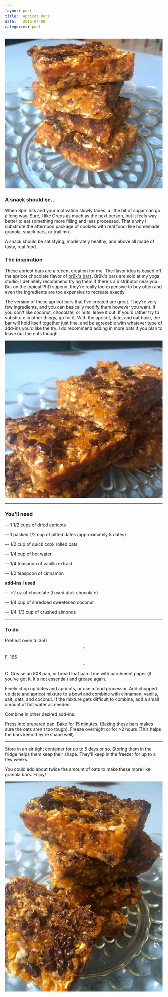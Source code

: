 ```yaml
---
layout: post
title:  Apricot Bars
date:   2016-04-08
categories: post
---
```



![pile bars](\assets\pile3.jpg)


### A snack should be...

When 3pm hits and your motivation slowly fades, a little bit of sugar can go a long way. Sure, I like Oreos as much as the next person, but it feels way better to eat something more filling and less processed. That's why I substitute the afternoon package of cookies with real food: like homemade granola, snack bars, or trail mix.

A snack should be satisfying, moderately healthy, and above all made of tasty, real food.

### The inspiration

These apricot bars are a recent creation for me. The flavor idea is based off the apricot chocolate flavor of [brük's bars]( http://bruksbars.com/). Brük's bars are sold at my yoga studio; I definitely recommend trying them if there's a distributor near you. But on the typical PhD stipend, they're really too expensive to buy often and even the ingredients are too expensive to recreate exactly.

The version of these apricot bars that I've created are great. They're very few ingredients, and you can basically modify them however you want. If you don't like coconut, chocolate, or nuts, leave it out. If you'd rather try to substitute in other things, go for it. With the apricot, date, and oat base, the bar will hold itself together just fine, and be agreeable with whatever type of add-ins you'd like the try. I do recommend adding in more oats if you plan to leave out the nuts though.

![pile bars](\assets\pile.jpg)

----

### You'll need

-- 1 1/2 cups of dried apricots

-- 1 packed 1/2 cup of pitted dates (approximately 8 dates)

-- 1/2 cup of quick cook rolled oats

-- 1/4 cup of hot water

-- 1/4 teaspoon of vanilla extract

-- 1/2 teaspoon of cinnamon

**add-ins I used**

-- >2 oz of chocolate (I used dark chocolate)

-- 1/4 cup of shredded sweetened coconut

-- 1/4-1/3 cup of crushed almonds

----

### To do

Preheat oven to 350$$^{\circ}$$F, 165$$^{\circ}$$ C. Grease an 8X8 pan, or bread loaf pan. Line with parchment paper (if you've got it, it's not essential) and grease again.

Finely chop up dates and apricots, or use a food processor. Add chopped up date and apricot mixture to a bowl and combine with cinnamon, vanilla, salt, oats, and coconut. If the mixture gets difficult to combine, add a small amount of hot water as needed.

Combine in other desired add-ins.

Press into prepared pan. Bake for 15 minutes. (Baking these bars makes sure the oats aren't too tough). Freeze overnight or for >2 hours (This helps the bars keep they're shape well).

----

Store in an air tight container for up to 5 days or so. Storing them in the fridge helps them keep their shape. They'll keep in the freezer for up to a few weeks.

You could add about twice the amount of oats to make these more like granola bars. Enjoy!

![pile bars](\assets\pile2.jpg)
